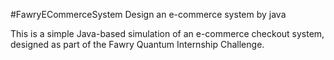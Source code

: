 #FawryECommerceSystem
Design an e-commerce system by java

This is a simple Java-based simulation of an e-commerce checkout system, designed as part of the Fawry Quantum Internship Challenge.


